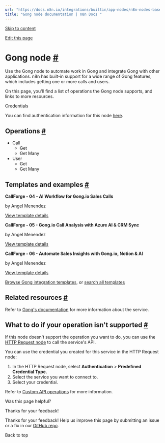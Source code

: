 ```yaml
---
url: "https://docs.n8n.io/integrations/builtin/app-nodes/n8n-nodes-base.gong/"
title: "Gong node documentation | n8n Docs "
---
```


[Skip to content](https://docs.n8n.io/integrations/builtin/app-nodes/n8n-nodes-base.gong/#gong-node)

[Edit this page](https://github.com/n8n-io/n8n-docs/edit/main/docs/integrations/builtin/app-nodes/n8n-nodes-base.gong.md "Edit this page")

# Gong node [\#](https://docs.n8n.io/integrations/builtin/app-nodes/n8n-nodes-base.gong/\#gong-node "Permanent link")

Use the Gong node to automate work in Gong and integrate Gong with other applications. n8n has built-in support for a wide range of Gong features, which includes getting one or more calls and users.

On this page, you'll find a list of operations the Gong node supports, and links to more resources.

Credentials

You can find authentication information for this node [here](https://docs.n8n.io/integrations/builtin/credentials/gong/).

## Operations [\#](https://docs.n8n.io/integrations/builtin/app-nodes/n8n-nodes-base.gong/\#operations "Permanent link")

- Call
  - Get
  - Get Many
- User
  - Get
  - Get Many

## Templates and examples [\#](https://docs.n8n.io/integrations/builtin/app-nodes/n8n-nodes-base.gong/\#templates-and-examples "Permanent link")

**CallForge - 04 - AI Workflow for Gong.io Sales Calls**

by Angel Menendez

[View template details](https://n8n.io/workflows/3034-callforge-04-ai-workflow-for-gongio-sales-calls/)

**CallForge - 05 - Gong.io Call Analysis with Azure AI & CRM Sync**

by Angel Menendez

[View template details](https://n8n.io/workflows/3035-callforge-05-gongio-call-analysis-with-azure-ai-and-crm-sync/)

**CallForge - 06 - Automate Sales Insights with Gong.io, Notion & AI**

by Angel Menendez

[View template details](https://n8n.io/workflows/3036-callforge-06-automate-sales-insights-with-gongio-notion-and-ai/)

[Browse Gong integration templates](https://n8n.io/integrations/gong/), or [search all templates](https://n8n.io/workflows/)

## Related resources [\#](https://docs.n8n.io/integrations/builtin/app-nodes/n8n-nodes-base.gong/\#related-resources "Permanent link")

Refer to [Gong's documentation](https://gong.app.gong.io/settings/api/documentation) for more information about the service.

## What to do if your operation isn't supported [\#](https://docs.n8n.io/integrations/builtin/app-nodes/n8n-nodes-base.gong/\#what-to-do-if-your-operation-isnt-supported "Permanent link")

If this node doesn't support the operation you want to do, you can use the [HTTP Request node](https://docs.n8n.io/integrations/builtin/core-nodes/n8n-nodes-base.httprequest/) to call the service's API.

You can use the credential you created for this service in the HTTP Request node:

1. In the HTTP Request node, select **Authentication** \> **Predefined Credential Type**.
2. Select the service you want to connect to.
3. Select your credential.

Refer to [Custom API operations](https://docs.n8n.io/integrations/custom-operations/) for more information.

Was this page helpful?






Thanks for your feedback!






Thanks for your feedback! Help us improve this page by submitting an issue or a fix in our [GitHub repo](https://github.com/n8n-io/n8n-docs).


Back to top
